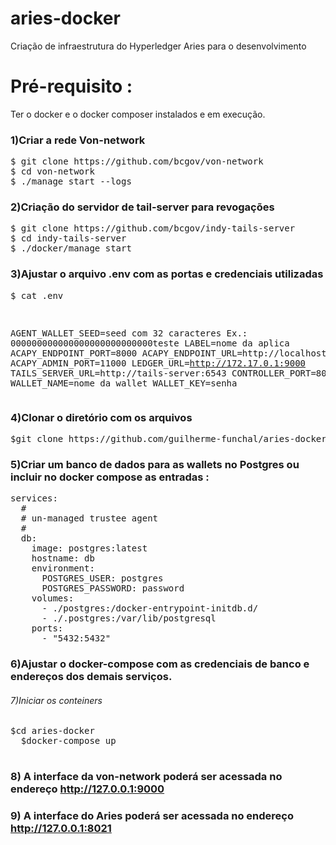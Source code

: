 # aries-docker

Criação de infraestrutura do Hyperledger Aries para o desenvolvimento

# Pré-requisito : 
Ter o docker e o docker composer instalados e em execução.

### 1)Criar a rede Von-network
<pre>
$ git clone https://github.com/bcgov/von-network
$ cd von-network
$ ./manage start --logs
</pre>

### 2)Criação do servidor de tail-server para revogações
<pre>
$ git clone https://github.com/bcgov/indy-tails-server
$ cd indy-tails-server
$ ./docker/manage start
</pre>

### 3)Ajustar o arquivo .env com as portas e credenciais utilizadas
<pre>
$ cat .env
</pre><pre>
AGENT_WALLET_SEED=seed com 32 caracteres Ex.: 000000000000000000000000000teste
LABEL=nome da aplica
ACAPY_ENDPOINT_PORT=8000
ACAPY_ENDPOINT_URL=http://localhost:8000/
ACAPY_ADMIN_PORT=11000
LEDGER_URL=http://172.17.0.1:9000
TAILS_SERVER_URL=http://tails-server:6543
CONTROLLER_PORT=8080
WALLET_NAME=nome da wallet
WALLET_KEY=senha
</pre>

### 4)Clonar o diretório com os arquivos
<pre>$git clone https://github.com/guilherme-funchal/aries-docker.git</pre>

### 5)Criar um banco de dados para as wallets no Postgres ou incluir no docker compose as entradas : 
<pre>
services:
  #
  # un-managed trustee agent
  #
  db:
    image: postgres:latest
    hostname: db
    environment:
      POSTGRES_USER: postgres
      POSTGRES_PASSWORD: password
    volumes:
      - ./postgres:/docker-entrypoint-initdb.d/
      - ./.postgres:/var/lib/postgresql
    ports:
      - "5432:5432"
</pre>
### 6)Ajustar o docker-compose com as credenciais de banco e endereços dos demais serviços.
  
###### 7)Iniciar os conteiners
  <pre>$cd aries-docker
  $docker-compose up
  </pre>
  
### 8) A interface da von-network poderá ser acessada no endereço http://127.0.0.1:9000
  
### 9) A interface do Aries poderá ser acessada no endereço http://127.0.0.1:8021
  
